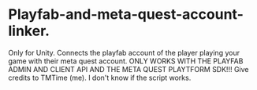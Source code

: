 # Playfab-and-meta-quest-account-linker.
Only for Unity.
Connects the playfab account of the player playing your game with their meta quest account.
ONLY WORKS WITH THE PLAYFAB ADMIN AND CLIENT API AND THE META QUEST PLAYTFORM SDK!!!
Give credits to TMTime (me).
I don't know if the script works.
